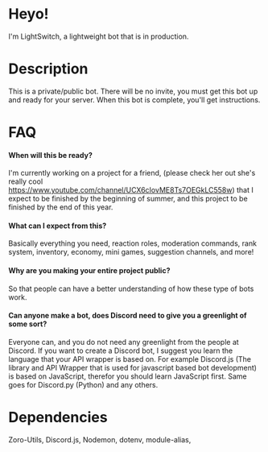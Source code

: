 # Heyo!
I'm LightSwitch, a lightweight bot that is in production.
# Description
This is a private/public bot. There will be no invite, you must get this bot up and ready for your server. When this bot is complete, you'll get instructions.
# FAQ
#### When will this be ready? 
I'm currently working on a project for a friend, (please check her out she's really cool https://www.youtube.com/channel/UCX6cIovME8Ts7OEGkLC558w) 
that I expect to be finished by the beginning of summer, and this project to be finished by the end of this year.
#### What can I expect from this?
Basically everything you need, reaction roles, moderation commands, rank system, inventory, economy, mini games, suggestion channels, and more!
#### Why are you making your entire project public?
So that people can have a better understanding of how these type of bots work.
#### Can anyone make a bot, does Discord need to give you a greenlight of some sort?
Everyone can, and you do not need any greenlight from the people at Discord.
If you want to create a Discord bot, I suggest you learn the language that your API wrapper is based on. For example Discord.js (The library and API Wrapper that is used for javascript based bot development) is based on JavaScript, therefor you should learn JavaScript first.
Same goes for Discord.py (Python) and any others. 
# Dependencies 
Zoro-Utils,
Discord.js,
Nodemon,
dotenv,
module-alias,